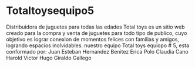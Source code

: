 # Totaltoysequipo5
Distribuidora de juguetes para todas las edades
Total toys es un sitio web creado para la compra y venta de juguetes para todo tipo de publico, cuyo objetivo es lograr conexion de momentos felices con familias y amigos, logrando espacios inolvidables.
nuestro equipo Total toys equiopo # 5, esta conformado por:
Juan Esteban Hernandez Benitez
Erica Polo
Claudia Cano
Harold 
Victor Hugo Giraldo Gallego
